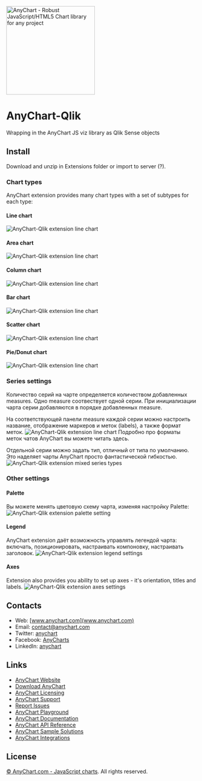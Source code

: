 [<img src="https://cdn.anychart.com/images/logo-transparent-segoe.png?2" width="234px" alt="AnyChart - Robust JavaScript/HTML5 Chart library for any project">](https://anychart.com)

AnyChart-Qlik
================

Wrapping in the AnyChart JS viz library as Qlik Sense objects

## Install

Download and unzip in Extensions folder or import to server (?).

### Chart types

AnyChart extension provides many chart types with a set of subtypes for each type:

#### Line chart
![AnyChart-Qlik extension line chart](/img/image1.png?raw=true)

#### Area chart
![AnyChart-Qlik extension line chart](/img/image2.png?raw=true)

#### Column chart
![AnyChart-Qlik extension line chart](/img/image3.png?raw=true)

#### Bar chart
![AnyChart-Qlik extension line chart](/img/image4.png?raw=true)

#### Scatter chart
![AnyChart-Qlik extension line chart](/img/image5.png?raw=true)

#### Pie/Donut chart
![AnyChart-Qlik extension line chart](/img/image6.png?raw=true)

### Series settings

Количество серий на чарте определяется количеством добавленных measures. Одно measure соотвествует одной серии.
При инициализации чарта серии добавляются в порядке добавленных measure.

На соответствующей панели measure каждой серии можно настроить название, отображение маркеров и меток (labels), а также формат меток.
![AnyChart-Qlik extension line chart](/img/2panel_measures.png?raw=true)
Подробно про форматы меток чатов AnyChart вы можете читать здесь.

Отдельной серии можно задать тип, отличный от типа по умолчанию. Это наделяет чарты AnyChart просто фантастической гибкостью.
![AnyChart-Qlik extension mixed series types](/img/mixed4.png?raw=true)

### Other settings

#### Palette
Вы можете менять цветовую схему чарта, изменяя настройку Palette:
![AnyChart-Qlik extension palette setting](/img/palettes.png?raw=true)

#### Legend
AnyChart extension даёт возможность управлять легендой чарта: включать, позиционировать, настраивать компоновку, настраивать заголовок.
![AnyChart-Qlik extension legend settings](/img/legend1.png?raw=true)

#### Axes
Extension also provides you ability to set up axes - it's orientation, titles and labels.
![AnyChart-Qlik extension axes settings](/img/4panel_axis.png?raw=true)

## Contacts

* Web: [www.anychart.com](www.anychart.com)
* Email: [contact@anychart.com](mailto:contact@anychart.com)
* Twitter: [anychart](https://twitter.com/anychart)
* Facebook: [AnyCharts](https://www.facebook.com/AnyCharts)
* LinkedIn: [anychart](https://www.linkedin.com/company/anychart)

## Links

* [AnyChart Website](http://www.anychart.com)
* [Download AnyChart](http://www.anychart.com/download/)
* [AnyChart Licensing](http://www.anychart.com/buy/)
* [AnyChart Support](http://www.anychart.com/support/)
* [Report Issues](https://github.com/AnyChart/AnyChart-Ember/issues)
* [AnyChart Playground](http://playground.anychart.com)
* [AnyChart Documentation](http://docs.anychart.com)
* [AnyChart API Reference](http://api.anychart.com)
* [AnyChart Sample Solutions](http://www.anychart.com/solutions/)
* [AnyChart Integrations](http://www.anychart.com/integrations/)

## License

[© AnyChart.com - JavaScript charts](http://www.anychart.com). All rights reserved.

